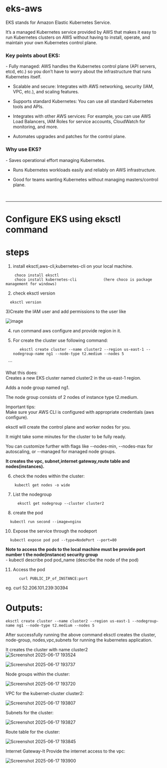 # eks-aws


EKS stands for Amazon Elastic Kubernetes Service. <br/>

It’s a managed Kubernetes service provided by AWS that makes it easy to run Kubernetes clusters on AWS without having to install, operate, and maintain your own Kubernetes control plane.  <br/>

<h3> Key points about EKS:</h3> 
 - Fully managed: AWS handles the Kubernetes control plane (API servers, etcd, etc.) so you don’t have to worry about the infrastructure that runs Kubernetes itself.  <br/>

 - Scalable and secure: Integrates with AWS networking, security (IAM, VPC, etc.), and scaling features.  <br/>

 - Supports standard Kubernetes: You can use all standard Kubernetes tools and APIs.  <br/>

 - Integrates with other AWS services: For example, you can use AWS Load Balancers, IAM Roles for service accounts, CloudWatch for monitoring, and more.  <br/>

 - Automates upgrades and patches for the control plane.  <br/>

<h3>Why use EKS?</h3> 
  - Saves operational effort managing Kubernetes.  <br/>

  - Runs Kubernetes workloads easily and reliably on AWS infrastructure.  <br/>

  - Good for teams wanting Kubernetes without managing masters/control plane. 
<br/>

------------------------------------------------------------------------------------------------------------------------------------------------------------------------------------

# Configure EKS using eksctl command

  # steps 
  
  1) install eksctl,aws-cli,kubernetes-cli on your local machine.
  ```
      choco install eksctl
      choco install kubernetes-cli            (here choco is package management for windows) 
  ```

  2) check eksctl version
 
  ```
    eksctl version
  ```


3)Create the IAM user and add permissions  to the user like <br/>

![image](https://github.com/user-attachments/assets/46d3fb57-6be2-4e9a-a946-f46d60de7de7)


4) run command aws configure and provide region in it. <br/>

5) For create the cluster use following command: <br/>
   
   ```
      eksctl create cluster --name cluster2 --region us-east-1 --nodegroup-name ng1 --node-type t2.medium --nodes 5
 
    ```

What this does: <br/>
Creates a new EKS cluster named cluster2 in the us-east-1 region. <br/>

Adds a node group named ng1. <br/>

The node group consists of 2 nodes of instance type t2.medium. <br/>


Important tips: <br/>
Make sure your AWS CLI is configured with appropriate credentials (aws configure). <br/>

eksctl will create the control plane and worker nodes for you. <br/>

It might take some minutes for the cluster to be fully ready. <br/>

You can customize further with flags like --nodes-min, --nodes-max for autoscaling, or --managed for managed node groups. <br/>

**It creates the vpc, subnet,internet gateway,route table and nodes(instances).** 

6)  check the nodes within the cluster:

  ```
      kubectl get nodes -o wide 
  ```

7) List the nodegroup

   ```
     eksctl get nodegroup --cluster cluster2
   ```

9) create the pod
  ```
    kubectl run second --image=nginx

  ```

10) Expose the service through the nodeport

  ```
    kubectl expose pod pod --type=NodePort --port=80  
  ```
**Note to access the pods to the local machine must be provide port number t the node(instance) security group** <br/>
       - kubectl describe pod pod_name (describe the node of the pod) <br/>

11) Access the pod

```
      curl PUBLIC_IP_of_INSTANCE:port
```

  eg. curl 52.206.101.239:30394 <br/>



  # Outputs:

```
eksctl create cluster --name cluster2 --region us-east-1 --nodegroup-name ng1 --node-type t2.medium --nodes 5
```

After successfully running the above command eksctl creates the cluster, node-group, nodes,vpc,subnets for running the kubernetes application. <br/>

It creates the cluster with name cluster2   <br/>
![Screenshot 2025-06-17 193524](https://github.com/user-attachments/assets/6fc8ffa6-7b17-4ee1-81ce-631c82c5fb12)  <br/>

![Screenshot 2025-06-17 193737](https://github.com/user-attachments/assets/a94ca637-4fca-4e0f-86d7-727e53d7fb1a)

Node groups within the cluster:  <br/>

![Screenshot 2025-06-17 193720](https://github.com/user-attachments/assets/29542aa1-071f-4164-98fb-36982f8f820d)

VPC for the kubernet-cluster cluster2:  <br/>

![Screenshot 2025-06-17 193807](https://github.com/user-attachments/assets/a2a3dc11-3463-4246-9771-f774e9c45c84)  <br/>


Subnets for the cluster:  <br/>

![Screenshot 2025-06-17 193827](https://github.com/user-attachments/assets/304ec926-22ed-4a0a-b7cd-6fafb95a6dd5)  <br/>

Route table for the cluster:  <br/>

![Screenshot 2025-06-17 193845](https://github.com/user-attachments/assets/f08752c1-f73e-446d-88d9-fc281550d3b1)  <br/>

Internet Gateway-It Provide the internet access to the vpc:  <br/>

![Screenshot 2025-06-17 193900](https://github.com/user-attachments/assets/04f716b1-d184-439f-a394-fae5aea19317)  <br/>





